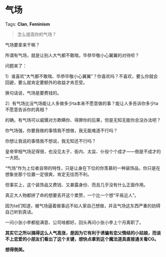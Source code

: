 # 气场

Tags: **Clan**, **Feminism**

> 怎么提高你的气场？



气场要拿来干嘛？

所谓有气场，就是让别人大气都不敢喘，毕恭毕敬小心翼翼的对待呗？

问题来了：

1）谁喜欢“大气都不敢喘、毕恭毕敬小心翼翼”？你喜欢吗？不喜欢，要么你就会回避，要么就肯定要额外的收益才肯忍受。

换句话说，气场是要费钱的。

2）有气场比没气场能让人多做多少ta本来不愿意做的事？能让人多告诉你多少ta不愿意告诉你的真相？

的确，有气场可以威慑对方欺瞒你、得罪你的后果，但是无知无能你总没办法吧？

你气场强，你要我做的事情我不想做，我无能难道不行吗？

你想让我说的事情我不想说，我无知还不行吗？

皇帝宰相气场足得很，也没见太子、衙内、太监、仆役个个成才——倒是不成才的一大把。

“气场”作为上位者自带的特性，只是让身在下位的你羡慕的一种装饰品，你只是在想象坐那个位置一定很爽，肯定无往而不利。

但事实上，这个装饰品又费钱、又暴露身份、而且几乎没有什么正面作用。

真正大人物都拼了命的想要丢开这个累赘，一个比一个想“平易近人”。

因为ta们知道，被气场逼着做事远不如人家自己想做，并且气场这东西严重的妨碍自己听到真话。

一问小张小李都挺满意、公司啥都好。回头再问小张小李上个月离职了。

**其实它之所以搞得这么人气高涨，是因为它有利于诱骗有恋父情结的小姑娘，而谈不上恋爱的小朋友们看出了这个关键，想快点拿到这个魔法道具直接通关看CG。**

**想得倒美。**



